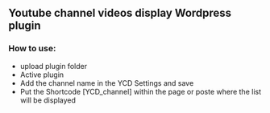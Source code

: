 ## Youtube channel videos display Wordpress plugin
### How to use:
- upload plugin folder
- Active plugin
- Add the channel name in the YCD Settings and save
- Put the Shortcode [YCD_channel] within the page or poste where the list will be displayed
